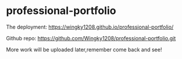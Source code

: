 # professional-portfolio

The deployment: https://wingky1208.github.io/professional-portfolio/

Github repo: https://github.com/Wingky1208/professional-portfolio.git

More work will be uploaded later,remember come back and see!
